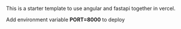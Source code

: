 This is a starter template to use angular and fastapi together in vercel.

Add environment variable **PORT=8000** to deploy
